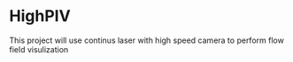 # HighPIV

This project will use continus laser with high speed camera to perform flow field visulization